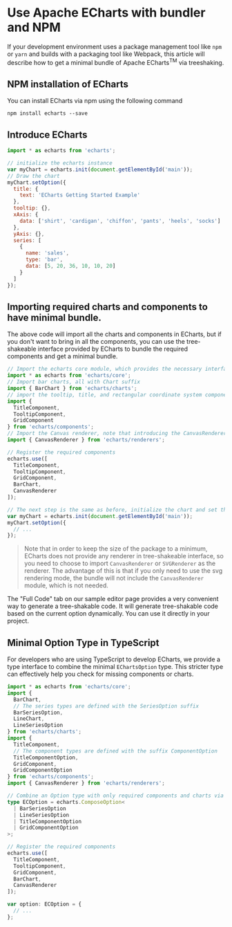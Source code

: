 # Use Apache ECharts with bundler and NPM

If your development environment uses a package management tool like `npm` or `yarn` and builds with a packaging tool like Webpack, this article will describe how to get a minimal bundle of Apache ECharts<sup>TM</sup> via treeshaking.

## NPM installation of ECharts

You can install ECharts via npm using the following command

```shell
npm install echarts --save
```

## Introduce ECharts

```js
import * as echarts from 'echarts';

// initialize the echarts instance
var myChart = echarts.init(document.getElementById('main'));
// Draw the chart
myChart.setOption({
  title: {
    text: 'ECharts Getting Started Example'
  },
  tooltip: {},
  xAxis: {
    data: ['shirt', 'cardigan', 'chiffon', 'pants', 'heels', 'socks']
  },
  yAxis: {},
  series: [
    {
      name: 'sales',
      type: 'bar',
      data: [5, 20, 36, 10, 10, 20]
    }
  ]
});
```

## Importing required charts and components to have minimal bundle.

The above code will import all the charts and components in ECharts, but if you don't want to bring in all the components, you can use the tree-shakeable interface provided by ECharts to bundle the required components and get a minimal bundle.

```js
// Import the echarts core module, which provides the necessary interfaces for using echarts.
import * as echarts from 'echarts/core';
// Import bar charts, all with Chart suffix
import { BarChart } from 'echarts/charts';
// import the tooltip, title, and rectangular coordinate system components, all suffixed with Component
import {
  TitleComponent,
  TooltipComponent,
  GridComponent
} from 'echarts/components';
// Import the Canvas renderer, note that introducing the CanvasRenderer or SVGRenderer is a required step
import { CanvasRenderer } from 'echarts/renderers';

// Register the required components
echarts.use([
  TitleComponent,
  TooltipComponent,
  GridComponent,
  BarChart,
  CanvasRenderer
]);

// The next step is the same as before, initialize the chart and set the configuration items
var myChart = echarts.init(document.getElementById('main'));
myChart.setOption({
  // ...
});
```

> Note that in order to keep the size of the package to a minimum, ECharts does not provide any renderer in tree-shakeable interface, so you need to choose to import `CanvasRenderer` or `SVGRenderer` as the renderer. The advantage of this is that if you only need to use the svg rendering mode, the bundle will not include the `CanvasRenderer` module, which is not needed.

The "Full Code" tab on our sample editor page provides a very convenient way to generate a tree-shakable code. It will generate tree-shakable code based on the current option dynamically. You can use it directly in your project.

## Minimal Option Type in TypeScript

For developers who are using TypeScript to develop ECharts, we provide a type interface to combine the minimal `EChartsOption` type. This stricter type can effectively help you check for missing components or charts.

```ts
import * as echarts from 'echarts/core';
import {
  BarChart,
  // The series types are defined with the SeriesOption suffix
  BarSeriesOption,
  LineChart,
  LineSeriesOption
} from 'echarts/charts';
import {
  TitleComponent,
  // The component types are defined with the suffix ComponentOption
  TitleComponentOption,
  GridComponent,
  GridComponentOption
} from 'echarts/components';
import { CanvasRenderer } from 'echarts/renderers';

// Combine an Option type with only required components and charts via ComposeOption
type ECOption = echarts.ComposeOption<
  | BarSeriesOption
  | LineSeriesOption
  | TitleComponentOption
  | GridComponentOption
>;

// Register the required components
echarts.use([
  TitleComponent,
  TooltipComponent,
  GridComponent,
  BarChart,
  CanvasRenderer
]);

var option: ECOption = {
  // ...
};
```
